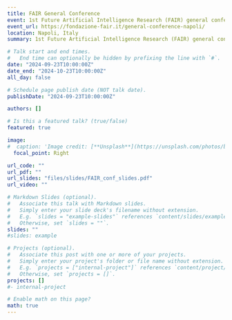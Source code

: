 ```yaml
---
title: FAIR General Conference
event: 1st Future Artificial Intelligence Research (FAIR) general conference
event_url: https://fondazione-fair.it/general-conference-napoli/
location: Napoli, Italy
summary: 1st Future Artificial Intelligence Research (FAIR) general conference

# Talk start and end times.
#   End time can optionally be hidden by prefixing the line with `#`.
date: "2024-09-23T10:00:00Z"
date_end: "2024-10-23T10:00:00Z"
all_day: false

# Schedule page publish date (NOT talk date).
publishDate: "2024-09-23T10:00:00Z"

authors: []

# Is this a featured talk? (true/false)
featured: true

image:
#  caption: 'Image credit: [**Unsplash**](https://unsplash.com/photos/bzdhc5b3Bxs)'
  focal_point: Right

url_code: ""
url_pdf: ""
url_slides: "files/slides/FAIR_conf_slides.pdf"
url_video: ""

# Markdown Slides (optional).
#   Associate this talk with Markdown slides.
#   Simply enter your slide deck's filename without extension.
#   E.g. `slides = "example-slides"` references `content/slides/example-slides.md`.
#   Otherwise, set `slides = ""`.
slides: ""
#slides: example

# Projects (optional).
#   Associate this post with one or more of your projects.
#   Simply enter your project's folder or file name without extension.
#   E.g. `projects = ["internal-project"]` references `content/project/deep-learning/index.md`.
#   Otherwise, set `projects = []`.
projects: []
#- internal-project

# Enable math on this page?
math: true
---
```

